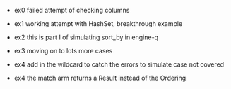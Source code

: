 
* ex0 failed attempt of checking columns
* ex1 working attempt with HashSet, breakthrough example
* ex2 this is part I of simulating sort_by in engine-q

* ex3 moving on to lots more cases

* ex4 add in the wildcard to catch the errors to simulate case not covered
* ex4 the match arm returns a Result instead of the Ordering
